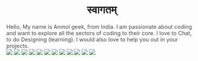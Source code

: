 <h1 align="center">स्वागतम्</h1>
<span style='opacity: 0.8; font-size: .9rem'> 
Hello, My name is Anmol geek, from India. I am passionate about coding and want to explore all the sectors of coding to their core.
I love to Chat, to do Designing (learning). I would also love to help you out in your projects.
</span>
&nbsp&nbsp&nbsp&nbsp&nbsp
<div>
 <img  src='https://skillicons.dev/icons?i=js'>
 <img  src='https://skillicons.dev/icons?i=python'>
 <img  src='https://skillicons.dev/icons?i=mongodb'>
 <img  src='https://skillicons.dev/icons?i=jquery'>
 <img  src='https://skillicons.dev/icons?i=heroku'>
 <img  src='https://skillicons.dev/icons?i=git'>
 <img  src='https://skillicons.dev/icons?i=selenium'>
 <img  src='https://skillicons.dev/icons?i=ps'>
 <img  src='https://skillicons.dev/icons?i=ae'>
 <img  src='https://skillicons.dev/icons?i=azure'>
 <img  src='https://skillicons.dev/icons?i=docker'>
 <img  src='https://skillicons.dev/icons?i=css'>
</div>


    